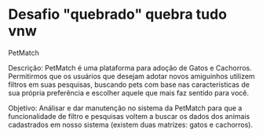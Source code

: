 # Desafio "quebrado" quebra tudo vnw

PetMatch

Descrição: PetMatch é uma plataforma para adoção de Gatos e Cachorros. Permitirmos que os usuários que desejam adotar novos amiguinhos utilizem filtros em suas pesquisas, buscando pets com base nas características de sua própria preferência e escolher aquele que mais faz sentido para você.

Objetivo: Análisar e dar manutenção no sistema da PetMatch para que a funcionalidade de filtro e pesquisas voltem a buscar os dados dos animais cadastrados em nosso sistema (existem duas matrizes: gatos e cachorros).
